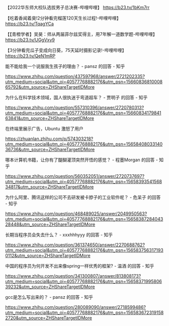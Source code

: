 【2022华东师大校队选拔男子总决赛-哔哩哔哩】 https://b23.tv/1bKm7rr

【吃着香闻着臭!2分钟看完榴莲120天生长过程!-哔哩哔哩】 https://b23.tv/TqagYCa

【【青橙学者】吴昊：师从两届菲尔兹奖得主，用7年解一道数学题-哔哩哔哩】 https://b23.tv/UGgVxy9


【3分钟看完瓜子变成向日葵，75天延时摄影记录!-哔哩哔哩】 https://b23.tv/QeN1mRP

能不能给我一个说服我生孩子的理由？ - pansz 的回答 - 知乎

https://www.zhihu.com/question/437597968/answer/2721202335?utm_medium=social&utm_oi=40577768882176&utm_psn=1566083681000865792&utm_source=ZHShareTargetIDMore


为什么在科学技术领域，国人很执迷于弯道超车？ - 贾明子 的回答 - 知乎

https://www.zhihu.com/question/557310396/answer/2720780313?utm_medium=social&utm_oi=40577768882176&utm_psn=1566083417984163841&utm_source=ZHShareTargetIDMore


在终端里展示广告，Ubuntu 激怒了用户

https://zhuanlan.zhihu.com/p/574303218?utm_medium=social&utm_oi=40577768882176&utm_psn=1565840803314036736&utm_source=ZHShareTargetIDMore

哪本计算机书籍，让你有了醍醐灌顶突然开悟的感觉？ - 程墨Morgan 的回答 - 知乎

https://www.zhihu.com/question/560352051/answer/2720737697?utm_medium=social&utm_oi=40577768882176&utm_psn=1565839354156834817&utm_source=ZHShareTargetIDMore

为什么阿里、腾讯这样的公司不去研发被卡脖子的工业软件呢？ - 危呆子 的回答 - 知乎

https://www.zhihu.com/question/468489025/answer/2049950563?utm_medium=social&utm_oi=40577768882176&utm_psn=1565838728404328448&utm_source=ZHShareTargetIDMore


长期当程序员会失去什么？ - xxxhhhyyy 的回答 - 知乎

https://www.zhihu.com/question/361374650/answer/2270688762?utm_medium=social&utm_oi=40577768882176&utm_psn=1565837563171930112&utm_source=ZHShareTargetIDMore


中国的程序员为何开发不出来像spring一样优秀的框架? - 温酒 的回答 - 知乎

https://www.zhihu.com/question/341300807/answer/813808173?utm_medium=social&utm_oi=40577768882176&utm_psn=1565837199580639232&utm_source=ZHShareTargetIDMore


gcc是怎么写出来的？ - pansz 的回答 - 知乎

https://www.zhihu.com/question/280089090/answer/2718599486?utm_medium=social&utm_oi=40577768882176&utm_psn=1565836723191582720&utm_source=ZHShareTargetIDMore
















































































